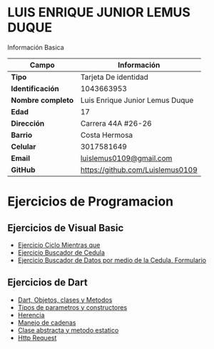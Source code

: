 # LUIS ENRIQUE JUNIOR LEMUS DUQUE
Información Basica

| Campo | Información |
| --- | --- |
| **Tipo** | Tarjeta De identidad |
| **Identificación** | 1043663953 |
| **Nombre completo** | Luis Enrique Junior Lemus Duque |
| **Edad** | 17 |
| **Dirección** | Carrera 44A #26-26 |
| **Barrio** | Costa Hermosa |
| **Celular** | 3017581649 |
| **Email** | luislemus0109@gmail.com |
| **GitHub** | https://github.com/Luislemus0109 |

# Ejercicios de Programacion
## Ejercicios de Visual Basic
- [Ejercicio Ciclo Mientras que](Visual_Basic/mientrasque.md)
- [Ejercicio Buscador de Cedula](Visual_Basic/buscadorcedula.md)
- [Ejercicio Buscador de Datos por medio de la Cedula, Formulario](Visual_Basic/buscadordedatos.md)

## Ejercicios de Dart
- [Dart, Objetos, clases y Metodos](Dart/dart_exercise1.md)
- [Tipos de parametros y constructores](Dart/dart_exercise2.md)
- [Herencia](Dart/dart_exercise3.md)
- [Manejo de cadenas](Dart/dart_exercise4.md)
- [Clase abstracta y metodo estatico](Dart/dart_exercise5.md)
- [Http Request](Dart/http_requests.md)